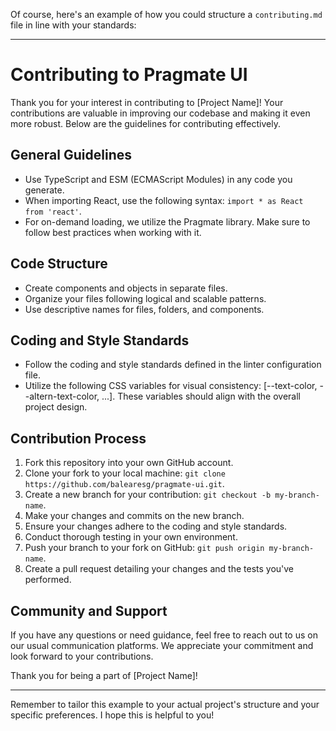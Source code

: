 Of course, here's an example of how you could structure a `contributing.md` file in line with your standards:

---

# Contributing to Pragmate UI

Thank you for your interest in contributing to [Project Name]! Your contributions are valuable in improving our codebase and making it even more robust. Below are the guidelines for contributing effectively.

## General Guidelines

- Use TypeScript and ESM (ECMAScript Modules) in any code you generate.
- When importing React, use the following syntax: `import * as React from 'react'`.
- For on-demand loading, we utilize the Pragmate library. Make sure to follow best practices when working with it.

## Code Structure

- Create components and objects in separate files.
- Organize your files following logical and scalable patterns.
- Use descriptive names for files, folders, and components.

## Coding and Style Standards

- Follow the coding and style standards defined in the linter configuration file.
- Utilize the following CSS variables for visual consistency: [--text-color, --altern-text-color, ...]. These variables should align with the overall project design.

## Contribution Process

1. Fork this repository into your own GitHub account.
2. Clone your fork to your local machine: `git clone https://github.com/balearesg/pragmate-ui.git`.
3. Create a new branch for your contribution: `git checkout -b my-branch-name`.
4. Make your changes and commits on the new branch.
5. Ensure your changes adhere to the coding and style standards.
6. Conduct thorough testing in your own environment.
7. Push your branch to your fork on GitHub: `git push origin my-branch-name`.
8. Create a pull request detailing your changes and the tests you've performed.

## Community and Support

If you have any questions or need guidance, feel free to reach out to us on our usual communication platforms. We appreciate your commitment and look forward to your contributions.

Thank you for being a part of [Project Name]!

---

Remember to tailor this example to your actual project's structure and your specific preferences. I hope this is helpful to you!